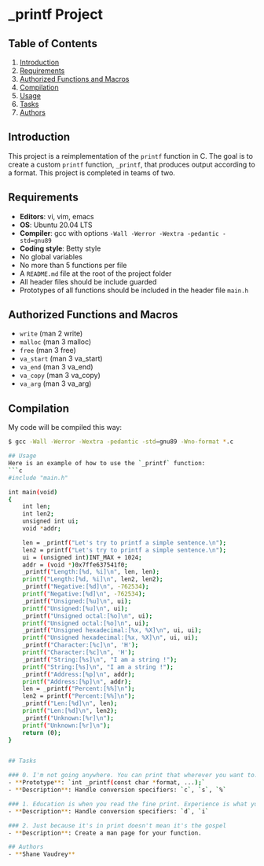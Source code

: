 # _printf Project

## Table of Contents
1. [Introduction](#introduction)
2. [Requirements](#requirements)
3. [Authorized Functions and Macros](#authorized-functions-and-macros)
4. [Compilation](#compilation)
5. [Usage](#usage)
6. [Tasks](#tasks)
7. [Authors](#authors)

## Introduction
This project is a reimplementation of the `printf` function in C. The goal is to create a custom `printf` function, `_printf`, that produces output according to a format. This project is completed in teams of two.

## Requirements
- **Editors**: vi, vim, emacs
- **OS**: Ubuntu 20.04 LTS
- **Compiler**: gcc with options `-Wall -Werror -Wextra -pedantic -std=gnu89`
- **Coding style**: Betty style
- No global variables
- No more than 5 functions per file
- A `README.md` file at the root of the project folder
- All header files should be include guarded
- Prototypes of all functions should be included in the header file `main.h`

## Authorized Functions and Macros
- `write` (man 2 write)
- `malloc` (man 3 malloc)
- `free` (man 3 free)
- `va_start` (man 3 va_start)
- `va_end` (man 3 va_end)
- `va_copy` (man 3 va_copy)
- `va_arg` (man 3 va_arg)

## Compilation
My code will be compiled this way:
```sh
$ gcc -Wall -Werror -Wextra -pedantic -std=gnu89 -Wno-format *.c

## Usage
Here is an example of how to use the `_printf` function:
```c
#include "main.h"

int main(void)
{
    int len;
    int len2;
    unsigned int ui;
    void *addr;

    len = _printf("Let's try to printf a simple sentence.\n");
    len2 = printf("Let's try to printf a simple sentence.\n");
    ui = (unsigned int)INT_MAX + 1024;
    addr = (void *)0x7ffe637541f0;
    _printf("Length:[%d, %i]\n", len, len);
    printf("Length:[%d, %i]\n", len2, len2);
    _printf("Negative:[%d]\n", -762534);
    printf("Negative:[%d]\n", -762534);
    _printf("Unsigned:[%u]\n", ui);
    printf("Unsigned:[%u]\n", ui);
    _printf("Unsigned octal:[%o]\n", ui);
    printf("Unsigned octal:[%o]\n", ui);
    _printf("Unsigned hexadecimal:[%x, %X]\n", ui, ui);
    printf("Unsigned hexadecimal:[%x, %X]\n", ui, ui);
    _printf("Character:[%c]\n", 'H');
    printf("Character:[%c]\n", 'H');
    _printf("String:[%s]\n", "I am a string !");
    printf("String:[%s]\n", "I am a string !");
    _printf("Address:[%p]\n", addr);
    printf("Address:[%p]\n", addr);
    len = _printf("Percent:[%%]\n");
    len2 = printf("Percent:[%%]\n");
    _printf("Len:[%d]\n", len);
    printf("Len:[%d]\n", len2);
    _printf("Unknown:[%r]\n");
    printf("Unknown:[%r]\n");
    return (0);
}


## Tasks

### 0. I'm not going anywhere. You can print that wherever you want to. I'm here and I'm a Spur for life
- **Prototype**: `int _printf(const char *format, ...);`
- **Description**: Handle conversion specifiers: `c`, `s`, `%`

### 1. Education is when you read the fine print. Experience is what you get if you don't
- **Description**: Handle conversion specifiers: `d`, `i`

### 2. Just because it's in print doesn't mean it's the gospel
- **Description**: Create a man page for your function.

## Authors
- **Shane Vaudrey**
